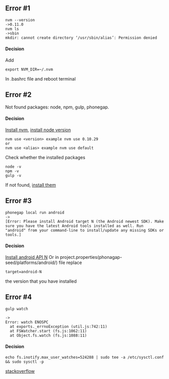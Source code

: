 ## Error #1
```
nvm --version
->0.11.0
nvm ls
->sbin
mkdir: cannot create directory ‘/usr/sbin/alias’: Permission denied
```

#### Decision
Add
```
export NVM_DIR=~/.nvm
```
In .bashrc file and reboot terminal

## Error #2
Not found packages: node, npm, gulp, phonegap.

#### Decision
[Install nvm](https://github.com/AlekseyLeshko/phonegap-seed/blob/master/Docs/install_dependencies.md#install-nvm), [install node version](https://github.com/AlekseyLeshko/phonegap-seed/blob/master/Docs/install_dependencies.md#install-node)
```
nvm use <version> example nvm use 0.10.29
or
nvm use <alias> example nvm use default
```
Check whether the installed packages
```
node -v
npm -v
gulp -v
```
If not found, [install them](https://github.com/AlekseyLeshko/phonegap-seed/blob/master/Docs/install_dependencies.md)

## Error #3
```
phonegap local run android
->
[Error: Please install Android target N (the Android newest SDK). Make sure you have the latest Android tools installed as well. Run "android" from your command-line to install/update any missing SDKs or tools.]
```

#### Decision
[Install android API N](https://github.com/AlekseyLeshko/phonegap-seed/blob/master/Docs/install_dependencies.md#install-android-api-19)
Or in project.properties(phonagap-seed/platforms/android/) file replace
```
target=android-N
```
the version that you have installed

## Error #4
```
gulp watch

->
Error: watch ENOSPC
  at exports._errnoException (util.js:742:11)
  at FSWatcher.start (fs.js:1062:11)
  at Object.fs.watch (fs.js:1088:11)

```

#### Decision
```
echo fs.inotify.max_user_watches=524288 | sudo tee -a /etc/sysctl.conf && sudo sysctl -p
```
[stackoverflow](http://stackoverflow.com/questions/16748737/grunt-watch-error-waiting-fatal-error-watch-enospc)
